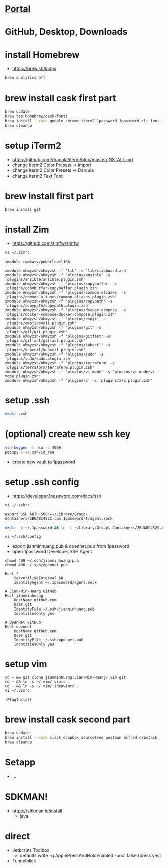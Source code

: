 # [Portal](https://gist.github.com/Jian-Min-Huang/c0d72c89a023587c3f923fa203eaf6cd)

# GitHub, Desktop, Downloads

# install Homebrew
* https://brew.sh/index
```bash
brew analytics off
```

# brew install cask first part
```bash
brew update
brew tap homebrew/cask-fonts
brew install --cask google-chrome iterm2 1password 1password-cli font-fira-code
brew cleanup
```

# setup iTerm2
* https://github.com/dracula/iterm/blob/master/INSTALL.md
* change iterm2 Color Presets -> import
* change iterm2 Color Presets -> Darcula
* change iterm2 Text Font

# brew install first part
```bash
brew install git
```

# install Zim
* https://github.com/zimfw/zimfw
```bash
vi ~/.zimrc
```
```
zmodule romkatv/powerlevel10k

zmodule ohmyzsh/ohmyzsh -f 'lib' -s 'lib/clipboard.zsh'
zmodule ohmyzsh/ohmyzsh -f 'plugins/ansible' -s 'plugins/ansible/ansible.plugin.zsh'
zmodule ohmyzsh/ohmyzsh -f 'plugins/copybuffer' -s 'plugins/copybuffer/copybuffer.plugin.zsh'
zmodule ohmyzsh/ohmyzsh -f 'plugins/common-aliases' -s 'plugins/common-aliases/common-aliases.plugin.zsh'
zmodule ohmyzsh/ohmyzsh -f 'plugins/copypath' -s 'plugins/copypath/copypath.plugin.zsh'
zmodule ohmyzsh/ohmyzsh -f 'plugins/docker-compose' -s 'plugins/docker-compose/docker-compose.plugin.zsh'
zmodule ohmyzsh/ohmyzsh -f 'plugins/emoji' -s 'plugins/emoji/emoji.plugin.zsh'
zmodule ohmyzsh/ohmyzsh -f 'plugins/git' -s 'plugins/git/git.plugin.zsh'
zmodule ohmyzsh/ohmyzsh -f 'plugins/gitfast' -s 'plugins/gitfast/gitfast.plugin.zsh'
zmodule ohmyzsh/ohmyzsh -f 'plugins/kubectl' -s 'plugins/kubectl/kubectl.plugin.zsh'
zmodule ohmyzsh/ohmyzsh -f 'plugins/sudo' -s 'plugins/sudo/sudo.plugin.zsh'
zmodule ohmyzsh/ohmyzsh -f 'plugins/terraform' -s 'plugins/terraform/terraform.plugin.zsh'
zmodule ohmyzsh/ohmyzsh -f 'plugins/vi-mode' -s 'plugins/vi-mode/vi-mode.plugin.zsh'
zmodule ohmyzsh/ohmyzsh -f 'plugins/z' -s 'plugins/z/z.plugin.zsh'
```

# setup .ssh
```bash
mkdir .ssh
```

# (optional) create new ssh key
```bash
ssh-keygen -t rsa -b 4096
pbcopy < ~/.ssh/id_rsa
```
* create new vault to 1password

# setup .ssh config
* https://developer.1password.com/docs/ssh
```bash
vi ~/.zshrc
```
```
export SSH_AUTH_SOCK=~/Library/Group\ Containers/2BUA8C4S2C.com.1password/t/agent.sock
```
```bash
mkdir -p ~/.1password && ln -s ~/Library/Group\ Containers/2BUA8C4S2C.com.1password/t/agent.sock ~/.1password/agent.sock
```
```bash
vi ~/.ssh/config
```
* export jianminhuang.pub & opennet.pub from 1password
* open 1password Developer SSH Agent
```
chmod 400 ~/.ssh/jianminhuang.pub
chmod 400 ~/.ssh/opennet.pub
```
```
Host *
    ServerAliveInterval 60
    IdentityAgent ~/.1password/agent.sock

# Jian-Min-Huang GitHub
Host jianminhuang
    HostName github.com
    User git
    IdentityFile ~/.ssh/jianminhuang.pub
    IdentitiesOnly yes

# OpenNet GitHub
Host opennet
    HostName github.com
    User git
    IdentityFile ~/.ssh/opennet.pub
    IdentitiesOnly yes
```

# setup vim
```
cd ~ && git clone jianminhuang:Jian-Min-Huang/.vim.git
cd ~ && ln -s ~/.vim/.vimrc .
cd ~ && ln -s ~/.vim/.ideavimrc .
vi ~/.vimrc
```
```
:PlugInstall
```

# brew install cask second part
```bash
brew update
brew install --cask slack dropbox sourcetree postman alfred orbstack
brew cleanup
```

# Setapp
* ...

# SDKMAN!
* https://sdkman.io/install
  * java

# direct
* Jetbrains Toolbox
  * defaults write -g ApplePressAndHoldEnabled -bool false (press yes)
* Tunnelblick 
